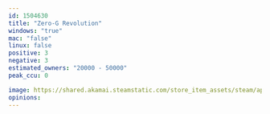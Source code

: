 ```yaml
---
id: 1504630
title: "Zero-G Revolution"
windows: "true"
mac: "false"
linux: false
positive: 3
negative: 3
estimated_owners: "20000 - 50000"
peak_ccu: 0

image: https://shared.akamai.steamstatic.com/store_item_assets/steam/apps/1504630/header.jpg?t=1613705706
opinions:
---
```

